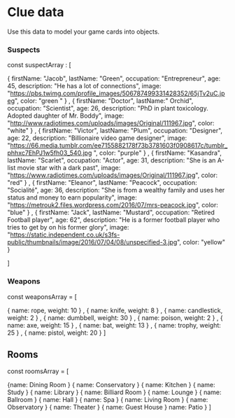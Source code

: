 # Clue data

Use this data to model your game cards into objects.

### Suspects
const suspectArray : [

{
firstName: "Jacob",
lastName: "Green",
occupation: "Entrepreneur",
age: 45,
description: "He has a lot of connections",
image: "https://pbs.twimg.com/profile_images/506787499331428352/65jTv2uC.jpeg",
color: "green "
}
,
{
firstName: "Doctor",
lastName:" Orchid",
occupation: "Scientist",
age: 26,
description: "PhD in plant toxicology. Adopted daughter of Mr. Boddy",
image: "http://www.radiotimes.com/uploads/images/Original/111967.jpg",
color: "white"
}
,
{
firstName: "Victor",
lastName: "Plum",
occupation: "Designer",
age: 22,
description: "Billionaire video game designer",
image: "https://66.media.tumblr.com/ee7155882178f73b3781603f0908617c/tumblr_phhxc7EhPJ1w5fh03_540.jpg ",
color: "purple"
}
,
{
firstName: "Kasandra",
lastName: "Scarlet",
occupation: "Actor",
age: 31,
description: "She is an A-list movie star with a dark past",
image: "https://www.radiotimes.com/uploads/images/Original/111967.jpg",
color: "red"
}
,
{
firstName: "Eleanor",
lastName: "Peacock",
occupation: "Socialité",
age: 36,
description: "She is from a wealthy family and uses her status and money to earn popularity",
image: "https://metrouk2.files.wordpress.com/2016/07/mrs-peacock.jpg",
color: "blue"
}
,
{
firstName: "Jack",
lastName: "Mustard",
occupation: "Retired Football player",
age: 62",
description: "He is a former football player who tries to get by on his former glory",
image: "https://static.independent.co.uk/s3fs-public/thumbnails/image/2016/07/04/08/unspecified-3.jpg",
color: "yellow"
}

]
### Weapons

const weaponsArray = [

{
name: rope,
weight: 10
}
,
{
name: knife,
weight: 8
}
,
{
name: candlestick,
weight: 2
}
,
{
name: dumbbell,
weight: 30
}
,
{
name: poison,
weight: 2
}
,
{
name: axe,
weight: 15
}
,
{
name: bat,
weight: 13
}
,
{
name: trophy,
weight: 25
}
,
{
name: pistol,
weight: 20
}
]
## Rooms

const roomsArray = [

{name: Dining Room
}
{
name: Conservatory
}
{
name: Kitchen
}
{
name: Study
}
{
name: Library
}
{
name: Billiard Room
}
{
name: Lounge
}
{
name: Ballroom
}
{
name: Hall
}
{
name: Spa
}
{
name: Living Room
}
{
name: Observatory
}
{
name: Theater
}
{
name: Guest House
}
name: Patio
}
]